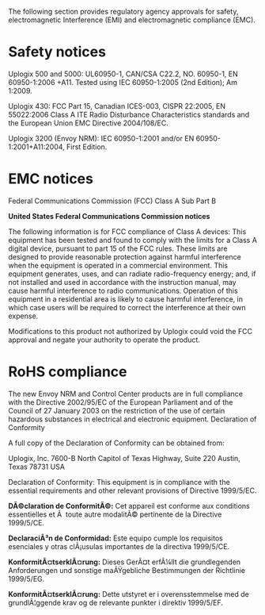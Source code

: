 <!-- 5.4 -->

The following section provides regulatory agency approvals for safety, electromagnetic Interference (EMI) and electromagnetic compliance (EMC).

# Safety notices

Uplogix 500 and 5000: UL60950-1, CAN/CSA C22.2, NO. 60950-1, EN 60950-1:2006 +A11.  Tested using IEC 60950-1:2005 (2nd Edition); Am 1:2009.

Uplogix 430: FCC Part 15, Canadian ICES-003, CISPR 22:2005, EN 55022:2006 Class A ITE Radio Disturbance Characteristics standards and the European Union EMC Directive 2004/108/EC.

Uplogix 3200 (Envoy NRM): IEC 60950-1:2001 and/or EN 60950-1:2001\+A11:2004, First Edition.

# EMC notices

Federal Communications Commission (FCC) Class A Sub Part B

**United States Federal Communications Commission notices**

The following information is for FCC compliance of Class A devices: This equipment has been tested and found to comply with the limits for a Class A digital device, pursuant to part 15 of the FCC rules. These limits are designed to provide reasonable protection against harmful interference when the equipment is operated in a commercial environment. This equipment generates, uses, and can radiate radio-frequency energy; and, if not installed and used in accordance with the instruction manual, may cause harmful interference to radio communications. Operation of this equipment in a residential area is likely to cause harmful interference, in which case users will be required to correct the interference at their own expense.

Modifications to this product not authorized by Uplogix could void the FCC approval and negate your authority to operate the product.

# RoHS compliance

The new Envoy NRM and Control Center products are in full compliance with the Directive 2002/95/EC of the European Parliament and of the Council of 27 January 2003 on the restriction of the use of certain hazardous substances in electrical and electronic equipment.
Declaration of Conformity

A full copy of the Declaration of Conformity can be obtained from:

Uplogix, Inc.
7600-B North Capitol of Texas Highway, Suite 220
Austin, Texas 78731
USA

Declaration of Conformity: This equipment is in compliance with the essential requirements and other relevant provisions of Directive 1999/5/EC.

**DÃ©claration de ConformitÃ©:** Cet appareil est conforme aux conditions essentielles et Ã  toute autre modalitÃ© pertinente de la Directive 1999/5/CE.

**DeclaraciÃ³n de Conformidad:** Este equipo cumple los requisitos esenciales y otras clÃ¡usulas importantes de la directiva 1999/5/CE.

**KonformitÃ¤tserklÃ¤rung:** Dieses GerÃ¤t erfÃ¼llt die grundlegenden Anforderungen und sonstige maÃŸgebliche Bestimmungen der Richtlinie 1999/5/EG.

**KonformitÃ¤tserklÃ¤rung:** Dette utstyret er i overensstemmelse med de grundlÃ¦ggende krav og de relevante punkter i direktiv 1999/5/EF.